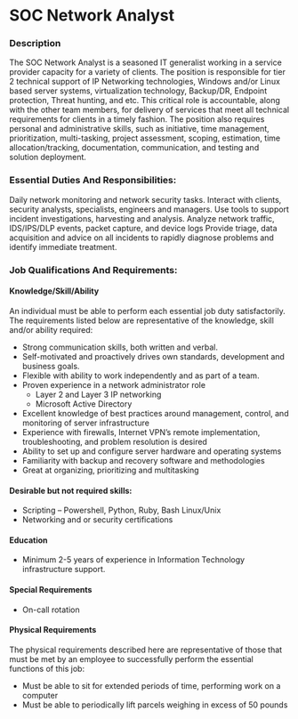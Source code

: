 # SOC Network Analyst

### Description
The SOC Network Analyst is a seasoned IT generalist working in a service provider capacity for a variety of clients. The position is responsible for tier 2 technical support of IP Networking technologies, Windows and/or Linux based server systems, virtualization technology, Backup/DR, Endpoint protection, Threat hunting, and etc. This critical role is accountable, along with the other team members, for delivery of services that meet all technical requirements for clients in a timely fashion. The position also requires personal and administrative skills, such as initiative, time management, prioritization, multi-tasking, project assessment, scoping, estimation, time allocation/tracking, documentation, communication, and testing and solution deployment.

### Essential Duties And Responsibilities:
Daily network monitoring and network security tasks.
Interact with clients, security analysts, specialists, engineers and managers.
Use tools to support incident investigations, harvesting and analysis.
Analyze network traffic, IDS/IPS/DLP events, packet capture, and device logs
Provide triage, data acquisition and advice on all incidents to rapidly diagnose problems and identify immediate treatment.

### Job Qualifications And Requirements:

#### Knowledge/Skill/Ability
An individual must be able to perform each essential job duty satisfactorily. The requirements listed below are representative of the knowledge, skill and/or ability required:
* Strong communication skills, both written and verbal.
* Self-motivated and proactively drives own standards, development and business goals.
* Flexible with ability to work independently and as part of a team.
* Proven experience in a network administrator role
  * Layer 2 and Layer 3 IP networking
  * Microsoft Active Directory
* Excellent knowledge of best practices around management, control, and monitoring of server infrastructure
* Experience with firewalls, Internet VPN’s remote implementation, troubleshooting, and problem resolution is desired
* Ability to set up and configure server hardware and operating systems
* Familiarity with backup and recovery software and methodologies
* Great at organizing, prioritizing and multitasking

#### Desirable but not required skills:
* Scripting – Powershell, Python, Ruby, Bash Linux/Unix
* Networking and or security certifications 

#### Education
* Minimum 2-5 years of experience in Information Technology infrastructure support.

#### Special Requirements
* On-call rotation

#### Physical Requirements
The physical requirements described here are representative of those that must be met by an employee to successfully perform the essential functions of this job:
* Must be able to sit for extended periods of time, performing work on a computer
* Must be able to periodically lift parcels weighing in excess of 50 pounds

